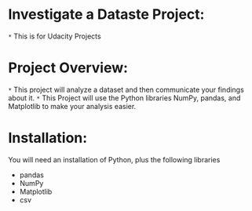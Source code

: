 # Investigate a Dataste Project:
`*` This is for Udacity Projects

# Project Overview:
`*` This project will analyze a dataset and then communicate your findings about it.
`*` This Project will use the Python libraries NumPy, pandas, and Matplotlib to make your analysis easier.

# Installation:
You will need an installation of Python, plus the following libraries
* pandas
* NumPy
* Matplotlib
* csv

